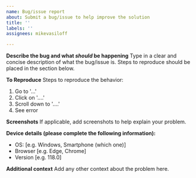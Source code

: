 ```yaml
---
name: Bug/issue report
about: Submit a bug/issue to help improve the solution
title: ''
labels: ''
assignees: mikevasiloff

---
```


**Describe the bug and what *should* be happening**
Type in a clear and concise description of what the bug/issue is. Steps to reproduce should be placed in the section below.

**To Reproduce**
Steps to reproduce the behavior:
1. Go to '...'
2. Click on '....'
3. Scroll down to '....'
4. See error

**Screenshots**
If applicable, add screenshots to help explain your problem.

**Device details (please complete the following information):**
 - OS: [e.g. Windows, Smartphone (which one)]
 - Browser [e.g. Edge, Chrome]
 - Version [e.g. 118.0]

**Additional context**
Add any other context about the problem here.
